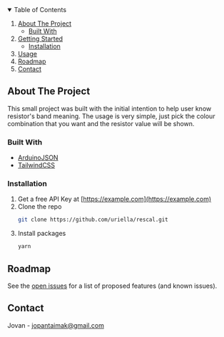 <!-- TABLE OF CONTENTS -->
<details open="open">
  <summary>Table of Contents</summary>
  <ol>
    <li>
      <a href="#about-the-project">About The Project</a>
      <ul>
        <li><a href="#built-with">Built With</a></li>
      </ul>
    </li>
    <li>
      <a href="#getting-started">Getting Started</a>
      <ul>
        <li><a href="#installation">Installation</a></li>
      </ul>
    </li>
    <li><a href="#usage">Usage</a></li>
    <li><a href="#roadmap">Roadmap</a></li>
    <li><a href="#contact">Contact</a></li>
  </ol>
</details>



<!-- ABOUT THE PROJECT -->
## About The Project

This small project was built with the initial intention to help user know resistor's band meaning.
The usage is very simple, just pick the colour combination that you want and the resistor value will be shown.

### Built With

* [ArduinoJSON](https://www.typescriptlang.org/)
* [TailwindCSS](https://jquery.com)

### Installation

1. Get a free API Key at [https://example.com](https://example.com)
2. Clone the repo
   ```sh
   git clone https://github.com/uriella/rescal.git
   ```
3. Install packages
   ```sh
   yarn
   ```

<!-- ROADMAP -->
## Roadmap

See the [open issues](https://github.com/uriella/rescal/issues) for a list of proposed features (and known issues).


<!-- CONTACT -->
## Contact

Jovan - jopantaimak@gmail.com
